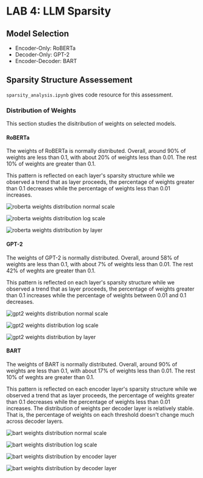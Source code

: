 # LAB 4: LLM Sparsity

## Model Selection
* Encoder-Only: RoBERTa
* Decoder-Only: GPT-2
* Encoder-Decoder: BART

## Sparsity Structure Assessement

`sparsity_analysis.ipynb` gives code resource for this assessment.

### Distribution of Weights

This section studies the disitribution of weights on selected models.

#### RoBERTa

The weights of RoBERTa is normally distributed. Overall, around 90% of weights are less than 0.1, with about 20% of weights less than 0.01. The rest 10% of weights are greater than 0.1.

This pattern is reflected on each layer's sparsity structure while we observed a trend that as layer proceeds, the percentage of weights greater than 0.1 decreases while the percentage of weights less than 0.01 increases.

![roberta weights distribution normal scale](plots/roberta_weights_dist_normal.png)

![roberta weights distribution log scale](plots/roberta_weights_dist_log.png)

![roberta weights distribution by layer](plots/roberta_weights_by_layers.png)

#### GPT-2

The weights of GPT-2 is normally distributed. Overall, around 58% of weights are less than 0.1, with about 7% of weights less than 0.01. The rest 42% of weghts are greater than 0.1.

This pattern is reflected on each layer's sparsity structure while we observed a trend that as layer proceeds, the percentage of weights greater than 0.1 increases while the percentage of weights between 0.01 and 0.1 decreases.

![gpt2 weights distribution normal scale](plots/gpt2_weights_dist_normal.png)

![gpt2 weights distribution log scale](plots/gpt2_weights_dist_log.png)

![gpt2 weights distribution by layer](plots/gpt2_weights_by_layers.png)

#### BART

The weights of BART is normally distributed. Overall, around 90% of weights are less than 0.1, with about 17% of weights less than 0.01. The rest 10% of weghts are greater than 0.1.

This pattern is reflected on each encoder layer's sparsity structure while we observed a trend that as layer proceeds, the percentage of weights greater than 0.1 decreases while the percentage of weights less than 0.01 increases. The distribution of weights per decoder layer is relatively stable. That is, the percentage of weights on each threshold doesn't change much across decoder layers.

![bart weights distribution normal scale](plots/bart_weights_dist_normal.png)

![bart weights distribution log scale](plots/bart_weights_dist_log.png)

![bart weights distribution by encoder layer](plots/bart-encoder_weights_by_layers.png)

![bart weights distribution by decoder layer](plots/bart-decoder_weights_by_layers.png)



